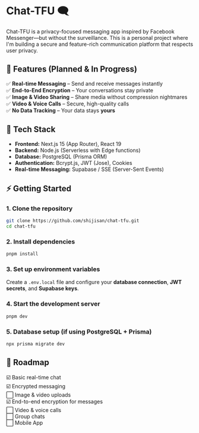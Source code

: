 # **Chat-TFU** 🗨️  

Chat-TFU is a privacy-focused messaging app inspired by Facebook Messenger—but without the surveillance. This is a personal project where I'm building a secure and feature-rich communication platform that respects user privacy.  

## **🚀 Features (Planned & In Progress)**  
✅ **Real-time Messaging** – Send and receive messages instantly  
✅ **End-to-End Encryption** – Your conversations stay private  
✅ **Image & Video Sharing** – Share media without compression nightmares  
✅ **Video & Voice Calls** – Secure, high-quality calls  
✅ **No Data Tracking** – Your data stays **yours**  

## **🔧 Tech Stack**  
- **Frontend:** Next.js 15 (App Router), React 19  
- **Backend:** Node.js (Serverless with Edge functions)  
- **Database:** PostgreSQL (Prisma ORM)  
- **Authentication:** Bcrypt.js, JWT (Jose), Cookies  
- **Real-time Messaging:** Supabase / SSE (Server-Sent Events)  

## **⚡ Getting Started**  
### **1. Clone the repository**  
```bash
git clone https://github.com/shijisan/chat-tfu.git
cd chat-tfu
```

### **2. Install dependencies**  
```bash
pnpm install
```

### **3. Set up environment variables**  
Create a `.env.local` file and configure your **database connection**, **JWT secrets**, and **Supabase keys**.  

### **4. Start the development server**  
```bash
pnpm dev
```

### **5. Database setup (if using PostgreSQL + Prisma)**  
```bash
npx prisma migrate dev
```

## **📜 Roadmap**  
☑️ Basic real-time chat  
☑️ Encrypted messaging  
⬜ Image & video uploads  
☑️ End-to-end encryption for messages  
⬜ Video & voice calls  
⬜ Group chats  
⬜ Mobile App
